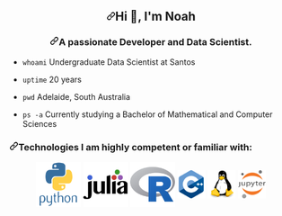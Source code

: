 <div data-target="readme-toc.content" class="Box-body px-5 pb-5">
          <article class="markdown-body entry-content container-lg" itemprop="text">
<h1 align="center" dir="auto"><a id="user-content-hi--im-Noah" class="anchor" aria-hidden="true" href="#hi--im-Noah"><svg class="octicon octicon-link" viewBox="0 0 16 16" version="1.1" width="16" height="16" aria-hidden="true"><path fill-rule="evenodd" d="M7.775 3.275a.75.75 0 001.06 1.06l1.25-1.25a2 2 0 112.83 2.83l-2.5 2.5a2 2 0 01-2.83 0 .75.75 0 00-1.06 1.06 3.5 3.5 0 004.95 0l2.5-2.5a3.5 3.5 0 00-4.95-4.95l-1.25 1.25zm-4.69 9.64a2 2 0 010-2.83l2.5-2.5a2 2 0 012.83 0 .75.75 0 001.06-1.06 3.5 3.5 0 00-4.95 0l-2.5 2.5a3.5 3.5 0 004.95 4.95l1.25-1.25a.75.75 0 00-1.06-1.06l-1.25 1.25a2 2 0 01-2.83 0z"></path></svg></a>Hi <g-emoji class="g-emoji" alias="wave" fallback-src="https://github.githubassets.com/images/icons/emoji/unicode/1f44b.png">👋</g-emoji>, I'm Noah</h1>
<h3 align="center" dir="auto"><a id="user-content-a-passionate-backend-developer-and-ai-enthusiast" class="anchor" aria-hidden="true" href="#a-passionate-backend-developer-and-ai-enthusiast"><svg class="octicon octicon-link" viewBox="0 0 16 16" version="1.1" width="16" height="16" aria-hidden="true"><path fill-rule="evenodd" d="M7.775 3.275a.75.75 0 001.06 1.06l1.25-1.25a2 2 0 112.83 2.83l-2.5 2.5a2 2 0 01-2.83 0 .75.75 0 00-1.06 1.06 3.5 3.5 0 004.95 0l2.5-2.5a3.5 3.5 0 00-4.95-4.95l-1.25 1.25zm-4.69 9.64a2 2 0 010-2.83l2.5-2.5a2 2 0 012.83 0 .75.75 0 001.06-1.06 3.5 3.5 0 00-4.95 0l-2.5 2.5a3.5 3.5 0 004.95 4.95l1.25-1.25a.75.75 0 00-1.06-1.06l-1.25 1.25a2 2 0 01-2.83 0z"></path></svg></a>A passionate Developer and Data Scientist.</h3>

<ul dir="auto">
<li>
<p dir="auto"><code>whoami</code> Undergraduate Data Scientist at Santos </p>
</li>
<li>
<p dir="auto"><code>uptime</code> 20 years</p>
</li>
<li>
<p dir="auto"><code>pwd</code> Adelaide, South Australia</p>
</li>
<li>
<p dir="auto"><code>ps -a</code> Currently studying a Bachelor of Mathematical and Computer Sciences</p>
</li>
</ul>

<h3 align="left" dir="auto"><a id="user-content-technologies-i-am-familiar-with" class="anchor" aria-hidden="true" href="#technologies-i-am-familiar-with"><svg class="octicon octicon-link" viewBox="0 0 16 16" version="1.1" width="16" height="16" aria-hidden="true"><path fill-rule="evenodd" d="M7.775 3.275a.75.75 0 001.06 1.06l1.25-1.25a2 2 0 112.83 2.83l-2.5 2.5a2 2 0 01-2.83 0 .75.75 0 00-1.06 1.06 3.5 3.5 0 004.95 0l2.5-2.5a3.5 3.5 0 00-4.95-4.95l-1.25 1.25zm-4.69 9.64a2 2 0 010-2.83l2.5-2.5a2 2 0 012.83 0 .75.75 0 001.06-1.06 3.5 3.5 0 00-4.95 0l-2.5 2.5a3.5 3.5 0 004.95 4.95l1.25-1.25a.75.75 0 00-1.06-1.06l-1.25 1.25a2 2 0 01-2.83 0z"></path></svg></a>Technologies I am highly competent or familiar with:</h3>
<p align="center" dir="auto">
    <a target="_blank" rel="noopener noreferrer" href="https://raw.githubusercontent.com/devicons/devicon/master/icons/python/python-original-wordmark.svg"><img align="center" src="https://raw.githubusercontent.com/devicons/devicon/master/icons/python/python-original-wordmark.svg" height="80" width="80" style="max-width: 100%;"></a>
    <a target="_blank" rel="noopener noreferrer" href="https://raw.githubusercontent.com/devicons/devicon/master/icons/julia/julia-original-wordmark.svg"><img align="center" src="https://raw.githubusercontent.com/devicons/devicon/master/icons/julia/julia-original-wordmark.svg" height="80" width="80" style="max-width: 100%;"></a>
	    <a target="_blank" rel="noopener noreferrer" href="https://raw.githubusercontent.com/devicons/devicon/master/icons/r/r-original.svg"><img align="center" src="https://raw.githubusercontent.com/devicons/devicon/master/icons/r/r-original.svg" height="80" width="80" style="max-width: 100%;"></a>
	<a target="_blank" rel="noopener noreferrer" href="https://raw.githubusercontent.com/devicons/devicon/master/icons/cplusplus/cplusplus-original.svg"><img align="center" src="https://raw.githubusercontent.com/devicons/devicon/master/icons/cplusplus/cplusplus-original.svg" alt="devicon" height="50" width="50" style="max-width: 100%;"></a>
  	<a target="_blank" rel="noopener noreferrer" href="https://raw.githubusercontent.com/devicons/devicon/master/icons/linux/linux-original.svg"><img align="center" src="https://raw.githubusercontent.com/devicons/devicon/master/icons/linux/linux-original.svg" alt="devicon" height="50" width="50" style="max-width: 100%;"></a>
	<a target="_blank" rel="noopener noreferrer" href="https://raw.githubusercontent.com/devicons/devicon/master/icons/jupyter/jupyter-original-wordmark.svg"><img align="center" src="https://raw.githubusercontent.com/devicons/devicon/master/icons/jupyter/jupyter-original-wordmark.svg" alt="devicon" height="50" width="50" style="max-width: 100%;"></a>
</p>

</article>
        </div>
